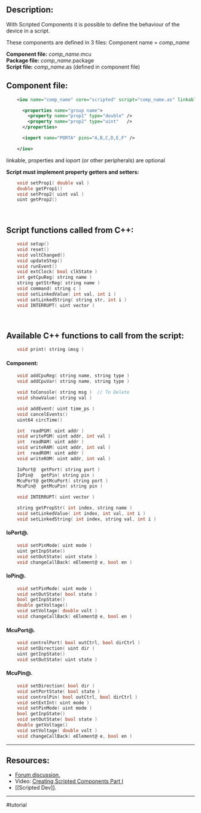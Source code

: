 ## Description:

With Scripted Components it is possible to define the behaviour of the device in a script.

These components are defined in 3 files:
Component name = *comp_name* 

**Component file:** *comp_name*.mcu  
**Package file:** *comp_name*.package  
**Script file:** *comp_name*.as (defined in component file)
<br>

## Component file:
```xml
    <iou name="comp_name" core="scripted" script="comp_name.as" linkable="true" >

      <properties name="group name">
        <property name="prop1" type="double" />
        <property name="prop2" type="uint"   />
      </properties>

      <ioport name="PORTA" pins="A,B,C,D,E,F" />

    </iou>
```
linkable, properties and ioport (or other peripherals) are optional

**Script must implement property getters and setters:**
```c
    void setProp1( double val )
    double getProp1()
    void setProp2( uint val )
    uint getProp2()
```
<br>

## Script functions called from C++:
```c
    void setup()
    void reset()
    void voltChanged()
    void updateStep()
    void runEvent()
    void extClock( bool clkState )
    int getCpuReg( string name )
    string getStrReg( string name )
    void command( string c )
    void setLinkedValue( int val, int i )
    void setLinkedString( string str, int i )
    void INTERRUPT( uint vector )
```
<br>

## Available C++ functions to call from the script:

```c
    void print( string &msg )
```

#### Component:
```c
    void addCpuReg( string name, string type )
    void addCpuVar( string name, string type )

    void toConsole( string msg )  // To Delete
    void showValue( string val )

    void addEvent( uint time_ps )
    void cancelEvents()
    uint64 circTime()

    int  readPGM( uint addr )
    void writePGM( uint addr, int val )
    int  readRAM( uint addr )
    void writeRAM( uint addr, int val )
    int  readROM( uint addr )
    void writeROM( uint addr, int val )

    IoPort@  getPort( string port )
    IoPin@   getPin( string pin )
    McuPort@ getMcuPort( string port )
    McuPin@  getMcuPin( string pin )

    void INTERRUPT( uint vector )

    string getPropStr( int index, string name )
    void setLinkedValue( int index, int val, int i )
    void setLinkedString( int index, string val, int i )
```
#### IoPort@.
```c
    void setPinMode( uint mode )
    uint getInpState()
    void setOutState( uint state )
    void changeCallBack( eElement@ e, bool en )
```
#### IoPin@.
```c
    void setPinMode( uint mode )
    void setOutState( bool state )
    bool getInpState()
    double getVoltage()
    void setVoltage( double volt )
    void changeCallBack( eElement@ e, bool en )
```
#### McuPort@.
```c
    void controlPort( bool outCtrl, bool dirCtrl )
    void setDirection( uint dir )
    uint getInpState()
    void setOutState( uint state )
```
#### McuPin@.
```c
    void setDirection( bool dir )
    void setPortState( bool state )
    void controlPin( bool outCtrl, bool dirCtrl )
    void setExtInt( uint mode )
    void setPinMode( uint mode )
    bool getInpState()
    void setOutState( bool state )
    double getVoltage()
    void setVoltage( double volt )
    void changeCallBack( eElement@ e, bool en )
```

---

## Resources:

- [Forum discussion,](https://simulide.forumotion.com/t990-scripted-components)
- Video: [Creating Scripted Components Part I](https://youtu.be/vJLfuVwbvGE)
- [[Scripted Dev]].

---

#tutorial